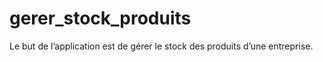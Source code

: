 # gerer_stock_produits
Le but de l’application est de gérer le stock des produits d’une entreprise.
